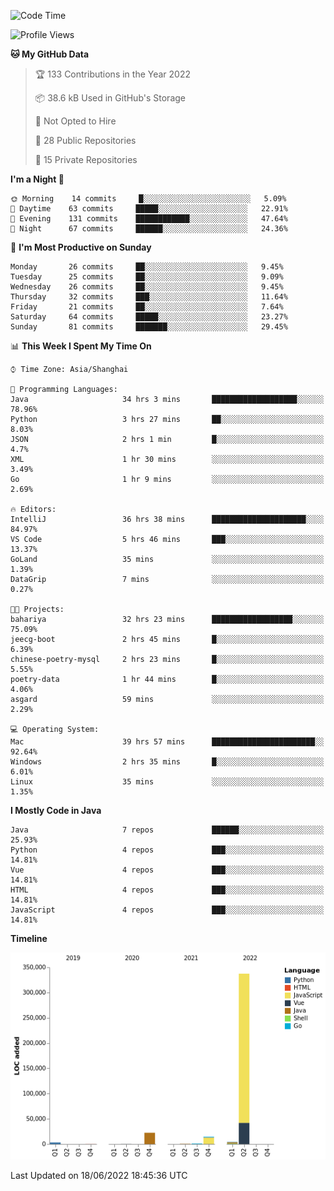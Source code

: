 <!--START_SECTION:waka-->
![Code Time](http://img.shields.io/badge/Code%20Time-0%20secs-blue)

![Profile Views](http://img.shields.io/badge/Profile%20Views-0-blue)

**🐱 My GitHub Data** 

> 🏆 133 Contributions in the Year 2022
 > 
> 📦 38.6 kB Used in GitHub's Storage 
 > 
> 🚫 Not Opted to Hire
 > 
> 📜 28 Public Repositories 
 > 
> 🔑 15 Private Repositories  
 > 
**I'm a Night 🦉** 

```text
🌞 Morning    14 commits     █░░░░░░░░░░░░░░░░░░░░░░░░   5.09% 
🌆 Daytime    63 commits     █████░░░░░░░░░░░░░░░░░░░░   22.91% 
🌃 Evening    131 commits    ████████████░░░░░░░░░░░░░   47.64% 
🌙 Night      67 commits     ██████░░░░░░░░░░░░░░░░░░░   24.36%

```
📅 **I'm Most Productive on Sunday** 

```text
Monday       26 commits     ██░░░░░░░░░░░░░░░░░░░░░░░   9.45% 
Tuesday      25 commits     ██░░░░░░░░░░░░░░░░░░░░░░░   9.09% 
Wednesday    26 commits     ██░░░░░░░░░░░░░░░░░░░░░░░   9.45% 
Thursday     32 commits     ███░░░░░░░░░░░░░░░░░░░░░░   11.64% 
Friday       21 commits     ██░░░░░░░░░░░░░░░░░░░░░░░   7.64% 
Saturday     64 commits     █████░░░░░░░░░░░░░░░░░░░░   23.27% 
Sunday       81 commits     ███████░░░░░░░░░░░░░░░░░░   29.45%

```


📊 **This Week I Spent My Time On** 

```text
⌚︎ Time Zone: Asia/Shanghai

💬 Programming Languages: 
Java                     34 hrs 3 mins       ███████████████████░░░░░░   78.96% 
Python                   3 hrs 27 mins       ██░░░░░░░░░░░░░░░░░░░░░░░   8.03% 
JSON                     2 hrs 1 min         █░░░░░░░░░░░░░░░░░░░░░░░░   4.7% 
XML                      1 hr 30 mins        ░░░░░░░░░░░░░░░░░░░░░░░░░   3.49% 
Go                       1 hr 9 mins         ░░░░░░░░░░░░░░░░░░░░░░░░░   2.69%

🔥 Editors: 
IntelliJ                 36 hrs 38 mins      █████████████████████░░░░   84.97% 
VS Code                  5 hrs 46 mins       ███░░░░░░░░░░░░░░░░░░░░░░   13.37% 
GoLand                   35 mins             ░░░░░░░░░░░░░░░░░░░░░░░░░   1.39% 
DataGrip                 7 mins              ░░░░░░░░░░░░░░░░░░░░░░░░░   0.27%

🐱‍💻 Projects: 
bahariya                 32 hrs 23 mins      ██████████████████░░░░░░░   75.09% 
jeecg-boot               2 hrs 45 mins       █░░░░░░░░░░░░░░░░░░░░░░░░   6.39% 
chinese-poetry-mysql     2 hrs 23 mins       █░░░░░░░░░░░░░░░░░░░░░░░░   5.55% 
poetry-data              1 hr 44 mins        █░░░░░░░░░░░░░░░░░░░░░░░░   4.06% 
asgard                   59 mins             ░░░░░░░░░░░░░░░░░░░░░░░░░   2.29%

💻 Operating System: 
Mac                      39 hrs 57 mins      ███████████████████████░░   92.64% 
Windows                  2 hrs 35 mins       █░░░░░░░░░░░░░░░░░░░░░░░░   6.01% 
Linux                    35 mins             ░░░░░░░░░░░░░░░░░░░░░░░░░   1.35%

```

**I Mostly Code in Java** 

```text
Java                     7 repos             ██████░░░░░░░░░░░░░░░░░░░   25.93% 
Python                   4 repos             ███░░░░░░░░░░░░░░░░░░░░░░   14.81% 
Vue                      4 repos             ███░░░░░░░░░░░░░░░░░░░░░░   14.81% 
HTML                     4 repos             ███░░░░░░░░░░░░░░░░░░░░░░   14.81% 
JavaScript               4 repos             ███░░░░░░░░░░░░░░░░░░░░░░   14.81%

```


**Timeline**

![Chart not found](https://raw.githubusercontent.com/youtiaoguagua/youtiaoguagua/master/charts/bar_graph.png) 


 Last Updated on 18/06/2022 18:45:36 UTC
<!--END_SECTION:waka-->